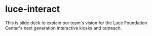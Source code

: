 luce-interact
=============

This is slide deck to explain our team's vision for the Luce Foundation Center's next generation interactive kiosks and outreach.
